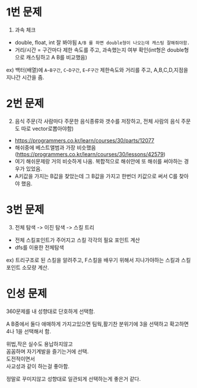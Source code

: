 # 1번 문제

1. 과속 체크
- double, float, int  잘 봐야됨  `A/B 를 하면 double형이 나오는데 캐스팅 잘해줘야함.`
- 거리/시간 = 구간마다 제한 속도를 주고, 과속했는지 여부 확인(int형은 double형으로 캐스팅하고 A B를 비교했음)

ex) 백터(배열)에 `A~B구간`, `C~D구간`, `E~F구간` 제한속도와 거리를 주고, A,B,C,D,지점을 지나간 시간을 줌.

# 2번 문제

2. 음식 주문(각 사람마다 주문한 음식종류와 갯수를 저장하고, 전체 사람의 음식 주문도 따로 vector로뽑아야함)

- https://programmers.co.kr/learn/courses/30/parts/12077 
- 해쉬중에 베스트앨범과 가장 비슷했음 (https://programmers.co.kr/learn/courses/30/lessons/42579)
- 여기 해쉬문제랑 거의 비슷하게 나옴. 복합적으로 해쉬안에 또 해쉬를 써야하는 경우가 있었음. 
- A키값을 가지는 B값을 찾았는데 그 B값을 가지고 한번더 키값으로 써서 C를 찾아야 했음.




# 3번 문제 

3. 전체 탐색 -> 이진 탐색 -> 스킬 트리
- 전체 스킬포인트가 주어지고 스킬 각각의 필요 포인트 계산
- dfs를 이용한 전체탐색

ex) 트리구조로 된 스킬을 알려주고,  F스킬을 배우기 위해서 지나가야하는 스킬과 스킬포인트 소모량 계산.


# 인성 문제
360문제를 내 성향대로 단호하게 선택함.

A B중에서 둘다 애매하게 가지고있으면 팀웍,활기찬 분위기에 3을 선택하고
확고하면 4나 1을 선택해서 함.

위법,작은 실수도 용납하지않고  
꼼꼼하며 자기계발을 즐기는거에 선택.  
도전적이면서   
사교성과 같이 하는걸 좋아함.  

정말로 꾸미지않고 성향대로 일관되게 선택하는게 좋은거 같다.


